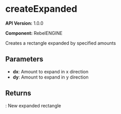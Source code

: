 # createExpanded

**API Version:** 1.0.0

**Component:** RebelENGINE

Creates a rectangle expanded by specified amounts

## Parameters

- **dx**: Amount to expand in x direction
- **dy**: Amount to expand in y direction

## Returns

: New expanded rectangle

